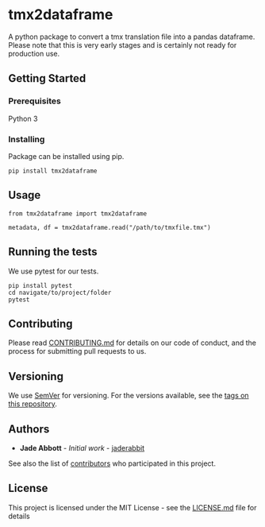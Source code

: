# tmx2dataframe

A python package to convert a tmx translation file into a pandas dataframe. Please note that this is very early stages and is certainly not ready for production use.


## Getting Started

### Prerequisites

Python 3

### Installing

Package can be installed using pip.

```
pip install tmx2dataframe
```

## Usage

```
from tmx2dataframe import tmx2dataframe

metadata, df = tmx2dataframe.read("/path/to/tmxfile.tmx")
```

## Running the tests

We use pytest for our tests.
```
pip install pytest
cd navigate/to/project/folder
pytest
```

## Contributing

Please read [CONTRIBUTING.md](https://gist.github.com/PurpleBooth/b24679402957c63ec426) for details on our code of conduct, and the process for submitting pull requests to us.

## Versioning

We use [SemVer](http://semver.org/) for versioning. For the versions available, see the [tags on this repository](https://github.com/jaderabbit/tmx2dataframe/tags). 

## Authors

* **Jade Abbott** - *Initial work* - [jaderabbit](https://github.com/jaderabbit)

See also the list of [contributors](https://github.com/jaderabbit/tmx2dataframe/contributors) who participated in this project.

## License

This project is licensed under the MIT License - see the [LICENSE.md](LICENSE.md) file for details

